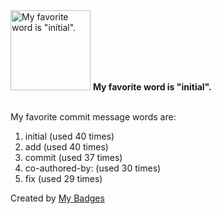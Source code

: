 <img src="https://my-badges.github.io/my-badges/favorite-word.png" alt="My favorite word is &quot;initial&quot;." title="My favorite word is &quot;initial&quot;." width="128">
<strong>My favorite word is &quot;initial&quot;.</strong>
<br><br>

My favorite commit message words are:

1. initial (used 40 times)
2. add (used 40 times)
3. commit (used 37 times)
4. co-authored-by: (used 30 times)
5. fix (used 29 times)


Created by <a href="https://github.com/my-badges/my-badges">My Badges</a>